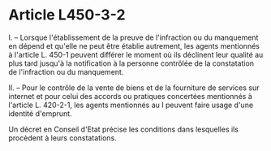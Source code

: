 # Article L450-3-2

I. – Lorsque l'établissement de la preuve de l'infraction ou du manquement en dépend et qu'elle ne peut être établie autrement, les agents mentionnés à l'article L. 450-1 peuvent différer le moment où ils déclinent leur qualité au plus tard jusqu'à la notification à la personne contrôlée de la constatation de l'infraction ou du manquement.

II. – Pour le contrôle de la vente de biens et de la fourniture de services sur internet et pour celui des accords ou pratiques concertées mentionnés à l'article L. 420-2-1, les agents mentionnés au I peuvent faire usage d'une identité d'emprunt.

Un décret en Conseil d'Etat précise les conditions dans lesquelles ils procèdent à leurs constatations.
